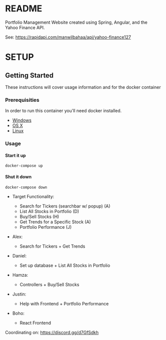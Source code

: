 # README #

Portfolio Management Website created using Spring, Angular, and the Yahoo Finance API. 

See: https://rapidapi.com/manwilbahaa/api/yahoo-finance127

# SETUP
## Getting Started

These instructions will cover usage information and for the docker container 

### Prerequisities


In order to run this container you'll need docker installed.

* [Windows](https://docs.docker.com/windows/started)
* [OS X](https://docs.docker.com/mac/started/)
* [Linux](https://docs.docker.com/linux/started/)

### Usage

#### Start it up

```shell
docker-compose up
```

#### Shut it down
```shell
docker-compose down
```

* Target Functionality: 
	* Search for Tickers (searchbar w/ popup) (A)
	* List All Stocks in Portfolio (D)
	* Buy/Sell Stocks (H)
	* Get Trends for a Specific Stock (A)
	* Portfolio Performance (J)

* Alex: 
	* Search for Tickers + Get Trends 
* Daniel: 
	* Set up database + List All Stocks in Portfolio
* Hamza: 
	* Controllers + Buy/Sell Stocks 
* Justin: 
	* Help with Frontend + Portfolio Performance
* Boho: 
	* React Frontend 



Coordinating on: https://discord.gg/d7GfSdkh